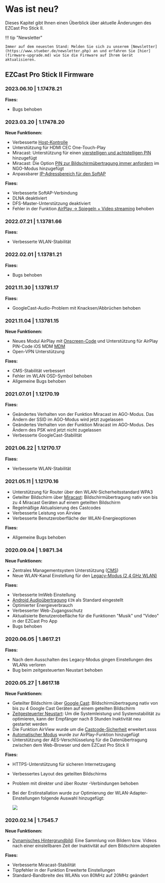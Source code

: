# Was ist neu?

Dieses Kapitel gibt Ihnen einen Überblick über aktuelle Änderungen des EZCast Pro Stick II.

!!! tip "Newsletter"

    Immer auf dem neuesten Stand: Melden Sie sich zu unserem [Newsletter](https://www.stueber.de/newsletter.php) an und erfahren Sie [hier](firmware-upgrade.md) wie Sie die Firmware auf Ihrem Gerät aktualisieren.

## EZCast Pro Stick II Firmware

### 2023.06.10 | 1.17478.21

**Fixes:**

* Bugs behoben

### 2023.03.20 | 1.17478.20

**Neue Funktionen:**

* Verbesserte [Host-Kontrolle](ezcastproapp.md#hostcontrol)
* Unterstützung für HDMI CEC One-Touch-Play
* Miracast: Unterstützung für einen [vierstelligen und achtstelligen PIN](securitycodes.md#miracast-pin) hinzugefügt
* Miracast: Die Option [PIN zur Bildschirmübertragung immer anfordern](securitycodes.md#miracast-pin) im NGO-Modus hinzugefügt
* Anpassbarer [IP-Adressbereich für den SoftAP](adv.settings.md#customsoftap)

**Fixes:**

* Verbesserte SoftAP-Verbindung
* DLNA deaktiviert
* DFS-Master-Unterstützung deaktiviert
* Fehler in der Funktion [AirPlay -> Spiegeln + Video streaming](airplay.md#video-streamen-aktivieren) behoben

### 2022.07.21 | 1.13781.66

**Fixes:**

* Verbesserte WLAN-Stabilität

### 2022.02.01 | 1.13781.21

**Fixes:**

* Bugs behoben

### 2021.11.30 | 1.13781.17

**Fixes:**

- GoogleCast-Audio-Problem mit Knacksen/Abbrüchen behoben

### 2021.11.04 | 1.13781.15

**Neue Funktionen:**

* Neues Modul AirPlay mit [Onscreen-Code](securitycodes.md) und Unterstützung für AirPlay PIN-Code iOS MDM [MDM](https://support.apple.com/de-ch/guide/mdm/mdmbf9e668/web)
* Open-VPN Unterstützung

**Fixes:**

*  CMS-Stabilität verbessert
*  Fehler im WLAN OSD-Symbol behoben
*  Allgemeine Bugs behoben


### 2021.07.01 | 1.12170.19

**Fixes:**

*  Geändertes Verhalten von der Funktion Miracast im AGO-Modus. Das Ändern der SSID im AGO-Modus wird jetzt zugelassen
*  Geändertes Verhalten von der Funktion Miracast im AGO-Modus. Des Ändern des PSK wird jetzt nicht zugelassen
*  Verbesserte GoogleCast-Stabilität

### 2021.06.22 | 1.12170.17

**Fixes:**

*  Verbesserte WLAN-Stabilität

### 2021.05.11 | 1.12170.16

* Unterstützung für Router über den WLAN-Sicherheitsstandard WPA3
* Geteilter Bildschirm über [Miracast](miracast.md): Bildschirmübertragung nativ von bis zu 4 Miracast Geräten auf einem geteilten Bildschirm
* Regelmäßige Aktualisierung des Castcodes
* Verbesserte Leistung von Airview
* Verbesserte Benutzeroberfläche der WLAN-Energieoptionen

**Fixes:**

* Allgemeine Bugs behoben

### 2020.09.04 | 1.9871.34

**Neue Funktionen:**

* Zentrales Managementsystem Unterstützung ([CMS](/cms/intro/))
* Neue WLAN-Kanal Einstellung für den [Legacy-Modus (2,4 GHz WLAN)](adv.settings.md#legacymode)

**Fixes:**

* Verbesserte ImWeb Einstellung
* [Android Audioübertragung](adv.settings.md#Android-Audio-Streaming) `EIN` als Standard eingestellt
* Optimierter Energieverbrauch
* Verbesserter Web-Zugangsschutz 
* Aktualisierte Benutzerobefläche für die Funktionen "Musik" und "Video" in der EZCast Pro App
* Bugs behoben

### 2020.06.05 | 1.8617.21

**Fixes:**

*  Nach dem Ausschalten des Legacy-Modus gingen Einstellungen des WLANs verloren
*  Bug beim zeitgesteuerten Neustart behoben

### 2020.05.27 | 1.8617.18

**Neue Funktionen:**

*  Geteilter Bildschirm über [Google Cast](googlecast.md): Bildschirmübertragung nativ von bis zu 4 Google Cast Geräten auf einem geteilten Bildschirm
*  [Zeitgesteuerter Neustart](adv.settings.md#timedrestart): Um die Systemleistung und Systemstabilität zu optimieren, kann der Empfänger nach 8 Stunden Inaktivität neu gestartet werden
*  Die Funktion AirView wurde um die [Castcode-Sicherheit](castcode.md) erweitert.ssss
*  [Automatischer Modus](adv.settings.md#AirPlayMode) wurde zur AirPlay-Funktion hinzugefügt
*  Unterstützung der AES-Verschlüsselung für die Datenübertragung zwischen dem Web-Browser und dem EZCast Pro Stick II

**Fixes:**

*  HTTPS-Unterstützung für sicheren Internetzugang
*  Verbessertes Layout des geteilten Bildschirms
*  Problem mit direkter und über Router -Verbindungen behoben
*  Bei der Erstinstallation wurde zur Optimierung der WLAN-Adapter-Einstellungen folgende Auswahl hinzugefügt:

   ![](/assets/img/wifi.land.selection.png)

### 2020.02.14 | 1.7545.7

**Neue Funktionen:**

* [Dynamisches Hintergrundbild](dynamicwallpaper.md): Eine Sammlung von Bildern bzw. Videos nach einer einstellbaren Zeit der Inaktivität auf dem Bildschirm abspielen

**Fixes:**

* Verbesserte Miracast-Stabilität
* Tippfehler in der Funktion Erweiterte Einstellungen
* Standard-Bandbreite des WLANs von 80MHz auf 20MHz geändert


